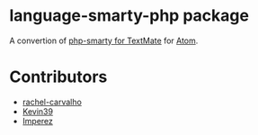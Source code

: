 # language-smarty-php package

A convertion of [php-smarty for TextMate](https://github.com/textmate/php-smarty.tmbundle) for [Atom](http://atom.io).

# Contributors

* [rachel-carvalho](https://github.com/rachel-carvalho)
* [Kevin39](https://github.com/kevin39)
* [Imperez](https://github.com/imperez)
